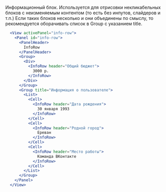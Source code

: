 Информационный блок. Используется для отрисовки некликабельных блоков с неизменяемым контентом (то есть без инпутов, слайдеров и т.п.)
Если таких блоков несколько и они объединены по смыслу, то рекомендуется оборачивать список в Group с указанием title.

```jsx harmony
  <View activePanel="info-row">
    <Panel id="info-row">
      <PanelHeader>
        InfoRow
      </PanelHeader>
      <Group>
        <Div>
          <InfoRow header="Общий бюджет">
            3000 р.
          </InfoRow>
        </Div>
      </Group>
      <Group title="Информация о пользователе">
        <List>
          <Cell>
            <InfoRow header="Дата рождения">
              30 января 1993
            </InfoRow>
          </Cell>
          <Cell>
            <InfoRow header="Родной город">
              Ереван
            </InfoRow>
          </Cell>
          <Cell>
            <InfoRow header="Место работы">
              Команда ВКонтакте
            </InfoRow>
          </Cell>
        </List>
      </Group>
    </Panel>
  </View>
```
